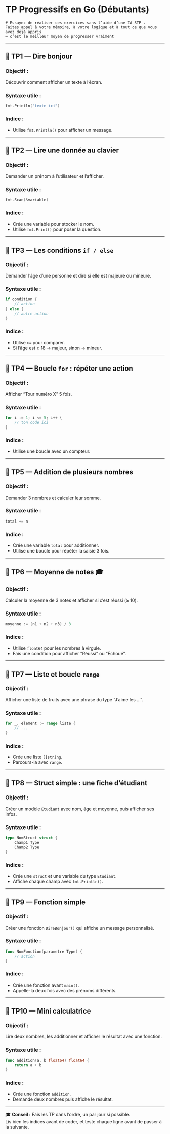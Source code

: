 #  TP Progressifs en Go (Débutants)
```
# Essayez de réaliser ces exercices sans l’aide d’une IA STP .
Faites appel à votre mémoire, à votre logique et à tout ce que vous avez déjà appris 
— c’est le meilleur moyen de progresser vraiment
```


---

## 🔹 TP1 — Dire bonjour 
###  Objectif :
Découvrir comment afficher un texte à l’écran.

###  Syntaxe utile :
```go
fmt.Println("texte ici")
```

###  Indice :
- Utilise `fmt.Println()` pour afficher un message.

---

## 🔹 TP2 — Lire une donnée au clavier 
###  Objectif :
Demander un prénom à l’utilisateur et l’afficher.

###  Syntaxe utile :
```go
fmt.Scan(&variable)
```

###  Indice :
- Crée une variable pour stocker le nom.
- Utilise `fmt.Print()` pour poser la question.

---

## 🔹 TP3 — Les conditions `if / else`
###  Objectif :
Demander l’âge d’une personne et dire si elle est majeure ou mineure.

###  Syntaxe utile :
```go
if condition {
    // action
} else {
    // autre action
}
```

###  Indice :
- Utilise `>=` pour comparer.
- Si l’âge est ≥ 18 → majeur, sinon → mineur.

---

## 🔹 TP4 — Boucle `for` : répéter une action
###  Objectif :
Afficher “Tour numéro X” 5 fois.

###  Syntaxe utile :
```go
for i := 1; i <= 5; i++ {
    // ton code ici
}
```

###  Indice :
- Utilise une boucle avec un compteur.

---

## 🔹 TP5 — Addition de plusieurs nombres 
###  Objectif :
Demander 3 nombres et calculer leur somme.

###  Syntaxe utile :
```go
total += n
```

###  Indice :
- Crée une variable `total` pour additionner.
- Utilise une boucle pour répéter la saisie 3 fois.

---

## 🔹 TP6 — Moyenne de notes 🎓
###  Objectif :
Calculer la moyenne de 3 notes et afficher si c’est réussi (≥ 10).

###  Syntaxe utile :
```go
moyenne := (n1 + n2 + n3) / 3
```

###  Indice :
- Utilise `float64` pour les nombres à virgule.
- Fais une condition pour afficher “Réussi” ou “Échoué”.

---

## 🔹 TP7 — Liste et boucle `range`
###  Objectif :
Afficher une liste de fruits avec une phrase du type “J’aime les ...”.

###  Syntaxe utile :
```go
for _, element := range liste {
    // ...
}
```

###  Indice :
- Crée une liste `[]string`.
- Parcours-la avec `range`.

---

## 🔹 TP8 — Struct simple : une fiche d’étudiant
###  Objectif :
Créer un modèle `Etudiant` avec nom, âge et moyenne, puis afficher ses infos.

###  Syntaxe utile :
```go
type NomStruct struct {
    Champ1 Type
    Champ2 Type
}
```

###  Indice :
- Crée une `struct` et une variable du type `Etudiant`.
- Affiche chaque champ avec `fmt.Println()`.

---

## 🔹 TP9 — Fonction simple
###  Objectif :
Créer une fonction `DireBonjour()` qui affiche un message personnalisé.

###  Syntaxe utile :
```go
func NomFonction(parametre Type) {
    // action
}
```

###  Indice :
- Crée une fonction avant `main()`.
- Appelle-la deux fois avec des prénoms différents.

---

## 🔹 TP10 — Mini calculatrice 
###  Objectif :
Lire deux nombres, les additionner et afficher le résultat avec une fonction.

###  Syntaxe utile :
```go
func addition(a, b float64) float64 {
    return a + b
}
```

###  Indice :
- Crée une fonction `addition`.
- Demande deux nombres puis affiche le résultat.

---

🎓 **Conseil :**
Fais les TP dans l’ordre, un par jour si possible.  
Lis bien les indices avant de coder, et teste chaque ligne avant de passer à la suivante.
